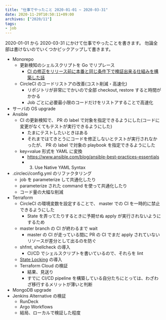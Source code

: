 ```yaml
---
title: "仕事でやったこと 2020-01-01 ~ 2020-03-31"
date: 2020-11-29T10:50:11+09:00
archives: ["2020/11"]
tags:
- job
---
```


2020-01-01 から 2020-03-31 にかけて仕事でやったことを書きます。
勿論全部は書けないのでいくつかピックアップして書きます。

* Monorepo
  * 更新検知のシェルスクリプトを Go でリプレース
    * [CI の修正をリリース前に本番と同じ条件下で検証出来る仕組みを構築した話](https://quipper.hatenablog.com/entry/2020/04/06/080000)
  * CircleCI のコードリストアの改善(コスト削減・高速化)
    * リポジトリが非常にでかいので全部 checkout, restore すると時間がかかる
    * Job ごとに必要最小限のコードだけをリストアすることで高速化
* サーバの OS upgrade
* Ansible
  * CI の更新検知で、 PR の label で対象を指定できるようにした(コードに変更がなくてもテストが実行できるようにした)
    * たまにテストしたいときはある
    * それまではてきとうにコードを修正しないとテストが実行されなかったが、 PR の label で対象の playbook を指定できるようにした
  * key=value 形式を YAML に変換
    * https://www.ansible.com/blog/ansible-best-practices-essentials
    * 3. Use Native YAML Syntax
* .circleci/config.yml のリファクタリング
  * job を parameterize して共通化したり
  * parameterize された command を使って共通化したり
  * コード量の大幅な削減
* Terraform
  * CircleCI の環境変数を設定することで、 master での CI を一時的に禁止できるようにした
    * State を弄ってたりするときに予期せぬ apply が実行されないようにするため
  * master branch の CI が終わるまで wait
    * master の CI が走っている間に PR の CI でまだ apply されていないリソースが差分として出るのを防ぐ
  * shfmt, shellcheck の導入
    * CI/CD でシェルスクリプトを書いているので、それらを lint
  * [State Locking](https://www.terraform.io/docs/state/locking.html) の導入
  * Terraform Cloud の検証
    * 結果、見送り
    * すでに CI/CD pipeline を構築している自分たちにとっては、わざわざ移行するメリットが薄いと判断
* MongoDB upgrade
* Jenkins Alternative の検証
  * RunDeck
  * Argo Workflows
  * 結局、ローカルで検証した程度
